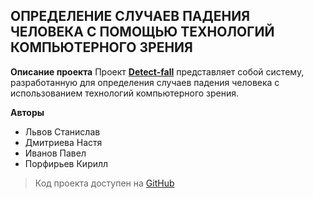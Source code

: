 ## ОПРЕДЕЛЕНИЕ СЛУЧАЕВ ПАДЕНИЯ ЧЕЛОВЕКА С ПОМОЩЬЮ ТЕХНОЛОГИЙ КОМПЬЮТЕРНОГО ЗРЕНИЯ ##
**Описание проекта**
Проект **[Detect-fall](https://github.com/tickflag/Detect-fall)** представляет собой систему, разработанную для определения случаев падения человека с использованием технологий компьютерного зрения.

**Авторы**
- Львов Станислав
- Дмитриева Настя
- Иванов Павел
- Порфирьев Кирилл

> Код проекта доступен на [GitHub](https://github.com/tickflag/Detect-fall)